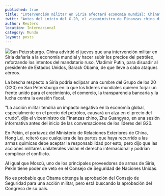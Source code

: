```yaml
---
published: true
title: "Intervención militar en Siria afectará economía mundial: China"
twitt: "Antes del inicio del G-20, el viceministro de Finanzas chino dijo que tal decisión provocaría un incremento en los precios del petróleo"
author: Reuters
location: Internacional
category: Mundo
layout: posts
---
```


![](http://i.imgur.com/ql0yOI6m.jpg)San Petersburgo. China advirtió el jueves que una intervención militar en Siria dañaría a la economía mundial y hacer subir los precios del petróleo, reforzando los intentos del mandatario ruso, Vladimir Putin, para disuadir al presidente de Estados Unidos, Barack Obama, de que lleve a cabo ataques aéreos.

La brecha respecto a Siria podría eclipsar una cumbre del Grupo de los 20 (G20) en San Petersburgo en la que los líderes mundiales quieren forjar un frente unido para el crecimiento, el comercio, la transparencia bancaria y la lucha contra la evasión fiscal.

"La acción militar tendría un impacto negativo en la economía global, especialmente en el precio del petróleo, causará un alza en el precio del crudo", dijo el viceministro de Finanzas chino, Zhu Guangyao, en una sesión informativa antes del inicio de las conversaciones de los líderes del G20.

En Pekín, el portavoz del Ministerio de Relaciones Exteriores de China, Hong Lei, reiteró que cualquiera de las partes que haya recurrido a las armas químicas debe aceptar la responsabilidad por esto, pero dijo que las acciones militares unilaterales violan el derecho internacional y podrían complicar el conflicto.

Al igual que Moscú, uno de los principales proveedores de armas de Siria, Pekín tiene poder de veto en el Consejo de Seguridad de Naciones Unidas.

No es probable que Obama obtenga la aprobación del Consejo de Seguridad para una acción militar, pero está buscando la aprobación del Congreso de su país.
